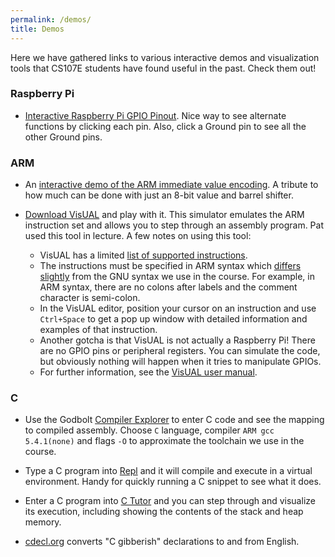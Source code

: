 ```yaml
---
permalink: /demos/
title: Demos
---
```


Here we have gathered links to various interactive demos and visualization tools that CS107E students have found useful in the past. Check them out!

### Raspberry Pi
- [Interactive Raspberry Pi GPIO Pinout](https://pinout.xyz/). Nice way to see alternate
  functions by clicking each pin. Also, click a Ground pin to see all the
  other Ground pins.

### ARM
- An
[interactive demo of the ARM immediate value encoding](https://alisdair.mcdiarmid.org/arm-immediate-value-encoding/#play-with-it). A tribute to how much can be done with just an 8-bit value and barrel shifter.
<a name="visual"></a>
- [Download VisUAL](https://salmanarif.bitbucket.io/visual/downloads.html) and play with it. This simulator emulates the ARM instruction set and allows you to step through an assembly program. Pat used this tool in lecture. A few notes on using this tool:
    
    - VisUAL has a limited [list of supported instructions](https://salmanarif.bitbucket.io/visual/supported_instructions.html).
    - The instructions must be specified in ARM syntax which [differs slightly](http://infocenter.arm.com/help/index.jsp?topic=/com.arm.doc.dui0773a/chr1383143764305.html) from the GNU syntax we use in the course. For example, in ARM syntax, there are no colons after labels and the comment character is semi-colon.
    - In the VisUAL editor, position your cursor on an instruction and use `Ctrl+Space` to get a pop up window with detailed information and examples of that instruction.
    - Another gotcha is that VisUAL is not actually a Raspberry Pi! There are no GPIO pins or peripheral registers. You can simulate the code, but obviously nothing will happen when it tries to manipulate GPIOs.
    - For further information, see the [VisUAL user manual](https://salmanarif.bitbucket.io/visual/).

### C
- Use the Godbolt [Compiler Explorer](http://gcc.godbolt.org/) to enter C code and see the mapping to compiled assembly. Choose `C` language, compiler `ARM gcc 5.4.1(none)` and flags `-O` to approximate the toolchain we use in the course.

- Type a C program into [Repl](https://repl.it/languages/c) and it will compile and execute in a virtual environment.
Handy for quickly running a C snippet to see what it does.

- Enter a C program into [C Tutor](http://pythontutor.com/c.html#mode=edit) and you can step through and visualize its execution, including showing the contents of the stack and heap memory.

- [cdecl.org](http://cdecl.org/) converts "C gibberish" declarations to and from English.
